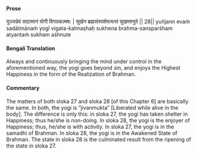 #### Prose 

युञ्जन्नेवं सदात्मानं योगी विगतकल्मष: |
सुखेन ब्रह्मसंस्पर्शमत्यन्तं सुखमश्नुते || 28||
yuñjann evaṁ sadātmānaṁ yogī vigata-kalmaṣhaḥ
sukhena brahma-sansparśham atyantaṁ sukham aśhnute

 #### Bengali Translation 

Always and continuously bringing the mind under control in the aforementioned way, the yogi goes beyond sin, and enjoys the Highest Happiness in the form of the Realization of Brahman.

 #### Commentary 

The matters of both sloka 27 and sloka 28 [of this Chapter 6] are basically the same. In both, the yogi is “jivanmukta” [Liberated while alive in the body]. The difference is only this: in sloka 27, the yogi has taken shelter in Happiness; thus he/she is non-doing. In sloka 28, the yogi is the enjoyer of Happiness; thus, he/she is with activity. In sloka 27, the yogi is in the samadhi of Brahman. In sloka 28, the yogi is in the Awakened State of Brahman. The state in sloka 28 is the culminated result from the ripening of the state in sloka 27.